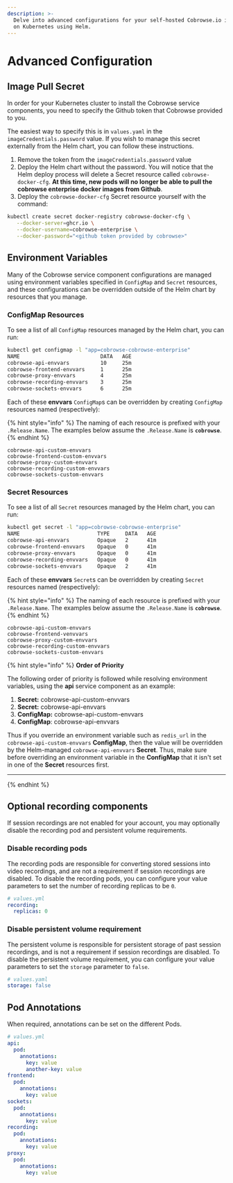 ```yaml
---
description: >-
  Delve into advanced configurations for your self-hosted Cobrowse.io instance
  on Kubernetes using Helm.
---
```


# Advanced Configuration

## Image Pull Secret

In order for your Kubernetes cluster to install the Cobrowse service components, you need to specify the Github token that Cobrowse provided to you.

The easiest way to specify this is in `values.yaml` in the `imageCredentials.password` value. If you wish to manage this secret externally from the Helm chart, you can follow these instructions.

1. Remove the token from the `imageCredentials.password` value
2. Deploy the Helm chart without the password. You will notice that the Helm deploy process will delete a Secret resource called `cobrowse-docker-cfg`. **At this time, new pods will no longer be able to pull the cobrowse enterprise docker images from Github**.
3. Deploy the `cobrowse-docker-cfg` Secret resource yourself with the command:

```bash
kubectl create secret docker-registry cobrowse-docker-cfg \
   --docker-server=ghcr.io \
   --docker-username=cobrowse-enterprise \
   --docker-password="<github token provided by cobrowse>"
```

## Environment Variables

Many of the Cobrowse service component configurations are managed using environment variables specified in `ConfigMap` and `Secret` resources, and these configurations can be overridden outside of the Helm chart by resources that you manage.

### ConfigMap Resources

To see a list of all `ConfigMap` resources managed by the Helm chart, you can run:

```bash
kubectl get configmap -l "app=cobrowse-cobrowse-enterprise"
NAME                          DATA   AGE
cobrowse-api-envvars          10     25m
cobrowse-frontend-envvars     1      25m
cobrowse-proxy-envvars        4      25m
cobrowse-recording-envvars    3      25m
cobrowse-sockets-envvars      6      25m
```

Each of these **envvars** `ConfigMap`s can be overridden by creating `ConfigMap` resources named (respectively):

{% hint style="info" %}
The naming of each resource is prefixed with your `.Release.Name`. The examples below assume the `.Release.Name` is **`cobrowse`**.
{% endhint %}

```
cobrowse-api-custom-envvars
cobrowse-frontend-custom-envvars
cobrowse-proxy-custom-envvars
cobrowse-recording-custom-envvars
cobrowse-sockets-custom-envvars
```

### Secret Resources

To see a list of all `Secret` resources managed by the Helm chart, you can run:

```bash
kubectl get secret -l "app=cobrowse-cobrowse-enterprise"
NAME                         TYPE     DATA   AGE
cobrowse-api-envvars         Opaque   2      41m
cobrowse-frontend-envvars    Opaque   0      41m
cobrowse-proxy-envvars       Opaque   0      41m
cobrowse-recording-envvars   Opaque   0      41m
cobrowse-sockets-envvars     Opaque   2      41m
```

Each of these **envvars** `Secret`s can be overridden by creating `Secret` resources named (respectively):

{% hint style="info" %}
The naming of each resource is prefixed with your `.Release.Name`. The examples below assume the `.Release.Name` is **`cobrowse`**.
{% endhint %}

```
cobrowse-api-custom-envvars
cobrowse-frontend-venvvars
cobrowse-proxy-custom-envvars
cobrowse-recording-custom-envvars
cobrowse-sockets-custom-envvars
```

{% hint style="info" %}
**Order of Priority**

The following order of priority is followed while resolving environment variables, using the **api** service component as an example:

1. **Secret:** cobrowse-api-custom-envvars
2. **Secret:** cobrowse-api-envvars
3. **ConfigMap:** cobrowse-api-custom-envvars
4. **ConfigMap**: cobrowse-api-envvars

Thus if you override an environment variable such as `redis_url` in the `cobrowse-api-custom-envvars` **ConfigMap**, then the value will be overridden by the Helm-managed `cobrowse-api-envvars` **Secret**. Thus, make sure before overriding an environment variable in the **ConfigMap** that it isn't set in one of the **Secret** resources first.

***
{% endhint %}

## Optional recording components

If session recordings are not enabled for your account, you may optionally disable the recording pod and persistent volume requirements.

### Disable recording pods

The recording pods are responsible for converting stored sessions into video recordings, and are not a requirement if session recordings are disabled. To disable the recording pods, you can configure your value parameters to set the number of recording replicas to be `0`.

```yaml
# values.yml
recording:
  replicas: 0
```

### Disable persistent volume requirement

The persistent volume is responsible for persistent storage of past session recordings, and is not a requirement if session recordings are disabled. To disable the persistent volume requirement, you can configure your value parameters to set the `storage` parameter to `false`.

```yaml
# values.yaml
storage: false
```

## Pod Annotations

When required, annotations can be set on the different Pods.

```yaml
# values.yml
api:
  pod:
    annotations:
      key: value
      another-key: value
frontend:
  pod:
    annotations:
      key: value
sockets:
  pod:
    annotations:
      key: value
recording:
  pod:
    annotations:
      key: value
proxy:
  pod:
    annotations:
      key: value
```
